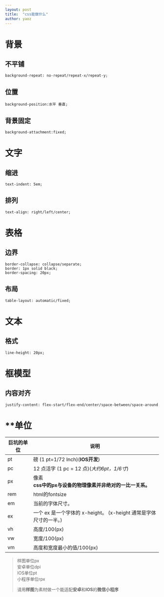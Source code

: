 ```yaml
---
layout: post
title:  "css能做什么"
author: yaoz
---
```


# 背景
## 不平铺
```
background-repeat: no-repeat/repeat-x/repeat-y;
```
## 位置
```
background-position:水平 垂直;
```
## 背景固定
```
background-attachment:fixed;
```
# 文字
## 缩进
```
text-indent: 5em;
```
## 排列
```
text-align: right/left/center;
```
# 表格
## 边界
```
border-collapse: collapse/separate;
border: 1px solid black;
border-spacing: 20px;
```
## 布局
```
table-layout: automatic/fixed;
```
# 文本
## 格式
```
line-height: 20px;
```

# 框模型
## 内容对齐
```
justify-content: flex-start/flex-end/center/space-between/space-around

```

# **单位

巨坑的单位 | 说明
---|---
pt | 磅 (1 pt=1/72 Inch)(**IOS开发**)
pc | 12 点活字 (1 pc = 12 点)(*大约6pt，1/6寸*)
px | 像素<br/>**css中的px与设备的物理像素并非绝对的一比一关系。**
rem | html的fontsize
em | 当前的字体尺寸。
ex | 一个 ex 是一个字体的 x-height。 (x-height 通常是字体尺寸的一半。)
vh | 高度/100(px)
vw | 宽度/100(px)
vm | 高度和宽度最小的值/100(px)

> 样图单位px  
> 安卓单位dpi  
> IOS单位pt  
> 小程序单位rpx
> 
> 请用**样图**为素材做一个能适配**安卓**和**IOS**的**微信小程序**